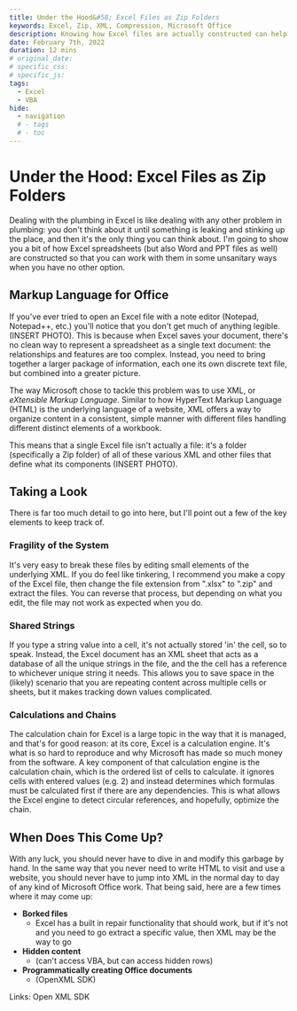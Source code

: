 ```yaml
---
title: Under the Hood&#58; Excel Files as Zip Folders
keywords: Excel, Zip, XML, Compression, Microsoft Office
description: Knowing how Excel files are actually constructed can help you in those times when you really need to dive in to the weeds
date: February 7th, 2022
duration: 12 mins
# original_date:
# specific_css:
# specific_js:
tags:
  - Excel
  - VBA
hide:
  - navigation
  # - tags
  # - toc
---
```


# Under the Hood: Excel Files as Zip Folders

Dealing with the plumbing in Excel is like dealing with any other problem in plumbing: you don't think about it until something is leaking and stinking up the place, and then it's the only thing you can think about. I'm going to show you a bit of how Excel spreadsheets (but also Word and PPT files as well) are constructed so that you can work with them in some unsanitary ways when you have no other option.

## Markup Language for Office

If you've ever tried to open an Excel file with a note editor (Notepad, Notepad++, etc.) you'll notice that you don't get much of anything legible. (INSERT PHOTO). This is because when Excel saves your document, there's no clean way to represent a spreadsheet as a single text document: the relationships and features are too complex. Instead, you need to bring together a larger package of information, each one its own discrete text file, but combined into a greater picture.

The way Microsoft chose to tackle this problem was to use XML, or _eXtensible Markup Language_. Similar to how HyperText Markup Language (HTML) is the underlying language of a website, XML offers a way to organize content in a consistent, simple manner with different files handling different distinct elements of a workbook.

This means that a single Excel file isn't actually a file: it's a folder (specifically a Zip folder) of all of these various XML and other files that define what its components (INSERT PHOTO).

## Taking a Look

There is far too much detail to go into here, but I'll point out a few of the key elements to keep track of.

### Fragility of the System

It's very easy to break these files by editing small elements of the underlying XML. If you do feel like tinkering, I recommend you make a copy of the Excel file, then change the file extension from ".xlsx" to ".zip" and extract the files. You can reverse that process, but depending on what you edit, the file may not work as expected when you do.

### Shared Strings

If you type a string value into a cell, it's not actually stored 'in' the cell, so to speak. Instead, the Excel document has an XML sheet that acts as a database of all the unique strings in the file, and the the cell has a reference to whichever unique string it needs. This allows you to save space in the (likely) scenario that you are repeating content across multiple cells or sheets, but it makes tracking down values complicated.

### Calculations and Chains

The calculation chain for Excel is a large topic in the way that it is managed, and that's for good reason: at its core, Excel is a calculation engine. It's what is so hard to reproduce and why Microsoft has made so much money from the software. A key component of that calculation engine is the calculation chain, which is the ordered list of cells to calculate. it ignores cells with entered values (e.g. 2) and instead determines which formulas must be calculated first if there are any dependencies. This is what allows the Excel engine to detect circular references, and hopefully, optimize the chain.

## When Does This Come Up?

With any luck, you should never have to dive in and modify this garbage by hand. In the same way that you never need to write HTML to visit and use a website, you should never have to jump into XML in the normal day to day of any kind of Microsoft Office work. That being said, here are a few times where it may come up:

- **Borked files**
  - Excel has a built in repair functionality that should work, but if it's not and you need to go extract a specific value, then XML may be the way to go
- **Hidden content**
  - (can't access VBA, but can access hidden rows)
- **Programmatically creating Office documents**
  - (OpenXML SDK)

Links: Open XML SDK
[^1]:
[^2]:
[^3]:

